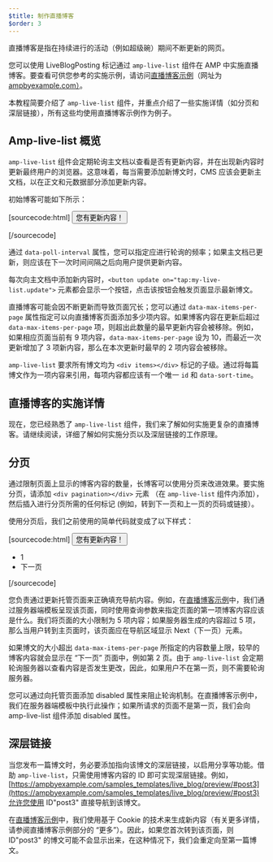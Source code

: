 ```yaml
---
$title: 制作直播博客
$order: 3
---
```

直播博客是指在持续进行的活动（例如超级碗）期间不断更新的网页。

您可以使用 LiveBlogPosting 标记通过 `amp-live-list` 组件在 AMP 中实施直播博客。要查看可供您参考的实施示例，请访问[直播博客示例](https://www.ampbyexample.com/samples_templates/live_blog/)（网址为 [ampbyexample.com）](https://www.ampbyexample.com)。

本教程简要介绍了 `amp-live-list` 组件，并重点介绍了一些实施详情（如分页和深层链接），所有这些均使用直播博客示例作为例子。

## Amp-live-list 概览

`amp-live-list` 组件会定期轮询主文档以查看是否有更新内容，并在出现新内容时更新最终用户的浏览器。这意味着，每当需要添加新博文时，CMS 应该会更新主文档，以在正文和元数据部分添加更新内容。

初始博客可能如下所示：

[sourcecode:html]
<amp-live-list id="my-live-list" data-poll-interval="15000" data-max-items-per-page="5">
    <button update on="tap:my-live-list.update">您有更新内容！</button>
    <div items></div>
</amp-live-list>
[/sourcecode]

通过 `data-poll-interval` 属性，您可以指定应进行轮询的频率；如果主文档已更新，则应该在下一次时间间隔之后向用户提供更新内容。

每次向主文档中添加新内容时，`<button update on="tap:my-live-list.update">` 元素都会显示一个按钮，点击该按钮会触发页面显示最新博文。

直播博客可能会因不断更新而导致页面冗长；您可以通过 `data-max-items-per-page` 属性指定可以向直播博客页面添加多少项内容。如果博客内容在更新后超过 `data-max-items-per-page` 项，则超出此数量的最早更新内容会被移除。例如，如果相应页面当前有 9 项内容，`data-max-items-per-page` 设为 10，而最近一次更新增加了 3 项新内容，那么在本次更新时最早的 2 项内容会被移除。

`amp-live-list` 要求所有博文均为 `<div items></div>` 标记的子级。通过将每篇博文作为一项内容来引用，每项内容都应该有一个唯一 `id` 和 `data-sort-time`。

## 直播博客的实施详情

现在，您已经熟悉了 `amp-live-list` 组件，我们来了解如何实施更复杂的直播博客。请继续阅读，详细了解如何实施分页以及深层链接的工作原理。

## 分页

通过限制页面上显示的博客内容的数量，长博客可以使用分页来改进效果。要实施分页，请添加 `<div pagination></div>` 元素 （在 `amp-live-list` 组件内添加），然后插入进行分页所需的任何标记 (例如，转到下一页和上一页的页码或链接）。

使用分页后，我们之前使用的简单代码就变成了以下样式：

[sourcecode:html]
<amp-live-list id="my-live-list" data-poll-interval="15000" data-max-items-per-page="5">
    <button update on="tap:my-live-list.update">您有更新内容！</button>
    <div items></div>
    <div pagination>
        <nav>
            <ul>
                <li>1</li>
                <li>下一页</li>
            </ul>
        </nav>
    </div>
</amp-live-list>
[/sourcecode]

您负责通过更新托管页面来正确填充导航内容。例如，在[直播博客示例](https://www.ampbyexample.com/samples_templates/live_blog/)中，我们通过服务器端模板呈现该页面，同时使用查询参数来指定页面的第一项博客内容应该是什么。我们将页面的大小限制为 5 项内容；如果服务器生成的内容超过 5 项，那么当用户转到主页面时，该页面应在导航区域显示 Next（下一页）元素。

<amp-img src="/static/img/liveblog-pagination.png" alt="Live blog pagination" height="526" width="300"></amp-img>

如果博文的大小超出 `data-max-items-per-page` 所指定的内容数量上限，较早的博客内容就会显示在 &ldquo;下一页&rdquo; 页面中，例如第 2 页。由于 `amp-live-list` 会定期轮询服务器以查看内容是否发生更改，因此，如果用户不在第一页，则不需要轮询服务器。

您可以通过向托管页面添加 disabled 属性来阻止轮询机制。在直播博客示例中，我们在服务器端模板中执行此操作；如果所请求的页面不是第一页，我们会向 amp-live-list 组件添加 disabled 属性。

## 深层链接

当您发布一篇博文时，务必要添加指向该博文的深层链接，以启用分享等功能。借助 `amp-live-list`，只需使用博客内容的 ID 即可实现深层链接。例如，[https://ampbyexample.com/samples_templates/live_blog/preview/#post3](https://ampbyexample.com/samples_templates/live_blog/preview/#post3)允许您使用 ID"post3" 直接导航到该博文。

在[直播博客示例](https://www.ampbyexample.com/samples_templates/live_blog/)中，我们使用基于 Cookie 的技术来生成新内容（有关更多详情，请参阅直播博客示例部分的 &ldquo;更多&rdquo;）。因此，如果您首次转到该页面，则 ID"post3" 的博文可能不会显示出来，在这种情况下，我们会重定向至第一篇博文。

